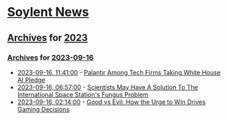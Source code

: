 # [Soylent News](../../../README.md)

## [Archives](../../index.md) for [2023](../index.md)

### [Archives](../../index.md) for [2023-09-16](index.md)

* [2023-09-16, 11:41:00](https://soylentnews.org/article.pl?sid=23/09/15/0412242&from=rss) - [Palantir Among Tech Firms Taking White House AI Pledge](https://soylentnews.org/article.pl?sid=23/09/15/0412242&from=rss)
* [2023-09-16, 06:57:00](https://soylentnews.org/article.pl?sid=23/09/15/048208&from=rss) - [Scientists May Have A Solution To The International Space Station's Fungus Problem](https://soylentnews.org/article.pl?sid=23/09/15/048208&from=rss)
* [2023-09-16, 02:14:00](https://soylentnews.org/article.pl?sid=23/09/13/1644258&from=rss) - [Good vs Evil: How the Urge to Win Drives Gaming Decisions](https://soylentnews.org/article.pl?sid=23/09/13/1644258&from=rss)
